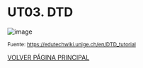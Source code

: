 # UT03. DTD

![image](https://github.com/profeMelola/LM-03-2023-24/assets/91023374/e03aa439-5888-4d50-b901-a6ae7128e84e)

<sub>Fuente: https://edutechwiki.unige.ch/en/DTD_tutorial</sub>

[VOLVER PÁGINA PRINCIPAL](https://github.com/profeMelola/LM-00-2023-24)

